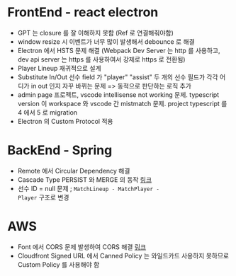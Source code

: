 # FrontEnd - react electron
- GPT 는 closure 를 잘 이해하지 못함 (Ref 로 연결해줘야함)  
- window resize 시 이벤트가 너무 많이 발생해서 debounce 로 해결
- Electron 에서 HSTS 문제 해결 (Webpack Dev Server 는 http 를 사용하고, dev api server 는 https 를 사용하여서 강제로 https 로 전환됨)
- Player Lineup 재귀적으로 설계
- Substitute In/Out 선수 field 가 "player" "assist" 두 개의 선수 필드가 각각 어디가 in out 인지 자꾸 바뀌는 문제 => 동적으로 판단하는 로직 추가
- admin page 프로젝트, vscode intellisense not working 문제. typescript version 이 workspace 와 vscode 간 mistmatch 문제. project typescript 를 4 에서 5 로 migration
- Electron 의 Custom Protocol 적용  
  
# BackEnd - Spring
- Remote 에서 Circular Dependency 해결  
- Cascade Type PERSIST 와 MERGE 의 동작 [링크](https://github.com/PhysicksKim/TIL/blob/main/Java/20240926_CascadeType_MERGE%EC%9D%98%EB%8F%99%EC%9E%91%EB%B0%A9%EC%8B%9D.md)  
- 선수 ID = null 문제 ;  <code>MatchLineup - MatchPlayer - Player</code> 구조로 변경 
  
# AWS 
- Font 에서 CORS 문제 발생하여 CORS 해결 [링크](https://github.com/PhysicksKim/TIL/blob/main/DevOps/AWS/20240825_Font%EC%9D%98CORS%EC%97%90%EB%9F%AC%ED%95%B4%EA%B2%B0.md)
- Cloudfront Signed URL 에서 Canned Policy 는 와일드카드 사용하지 못하므로 Custom Policy 를 사용해야 함
